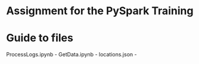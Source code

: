 # Assignment for the PySpark Training

# Guide to files
ProcessLogs.ipynb - 
GetData.ipynb - 
locations.json - 
